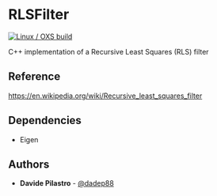 # RLSFilter

[![Linux / OXS build](https://github.com/dadep88/RLSFilter/actions/workflows/workflow-build.yml/badge.svg?branch=main&event=push)](https://github.com/dadep88/RLSFilter/actions/workflows/workflow-build.yml)

C++ implementation of a Recursive Least Squares (RLS) filter

## Reference

https://en.wikipedia.org/wiki/Recursive_least_squares_filter

## Dependencies

* Eigen

## Authors

* **Davide Pilastro** - [@dadep88](https://github.com/dadep88)
